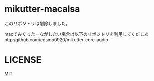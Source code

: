 mikutter-macalsa
================

このリポジトリは削除しました。

macでみくったーながしたい場合は以下のリポジトリを利用してくだしあ
http:/github.com/cosmo0920/mikutter-core-audio

# LICENSE

MIT
